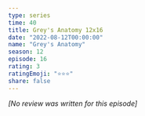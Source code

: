 ```yaml
---
type: series
time: 40
title: Grey's Anatomy 12x16
date: "2022-08-12T00:00:00"
name: "Grey's Anatomy"
season: 12
episode: 16
rating: 3
ratingEmoji: "⭐️⭐️⭐️"
share: false
---
```


_[No review was written for this episode]_
